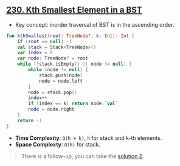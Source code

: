 ## [230. Kth Smallest Element in a BST](https://leetcode.com/problems/kth-smallest-element-in-a-bst/)

* Key concept: inorder traversal of BST is in the ascending order.

```kotlin
fun kthSmallest(root: TreeNode?, k: Int): Int {
    if (root == null) -1
    val stack = Stack<TreeNode>()
    var index = 0
    var node: TreeNode? = root
    while (!stack.isEmpty() || node != null) {
        while (node != null) {
            stack.push(node)
            node = node.left
        }
        node = stack.pop()
        index++
        if (index == k) return node.`val`
        node = node.right
    }
    return -1
}
```

* **Time Complexity**: `O(h + k)`, `h` for stack and k-th elements.
* **Space Complexty**: `O(h)` for stack.

> There is a follow-up, you can take the [solution 2](https://leetcode.cn/problems/kth-smallest-element-in-a-bst/solution/er-cha-sou-suo-shu-zhong-di-kxiao-de-yua-8o07/).